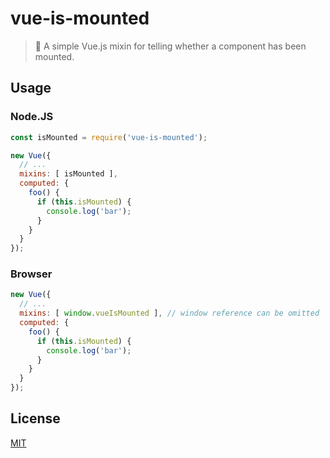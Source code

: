 # vue-is-mounted

> :electric_plug: A simple Vue.js mixin for telling whether a component has been mounted.

## Usage

### Node.JS

```js
const isMounted = require('vue-is-mounted');

new Vue({
  // ...
  mixins: [ isMounted ],
  computed: {
    foo() {
      if (this.isMounted) {
        console.log('bar');
      }
    }
  }
});
```

### Browser

```js
new Vue({
  // ...
  mixins: [ window.vueIsMounted ], // window reference can be omitted
  computed: {
    foo() {
      if (this.isMounted) {
        console.log('bar');
      }
    }
  }
});
```



## License

[MIT](LICENSE)